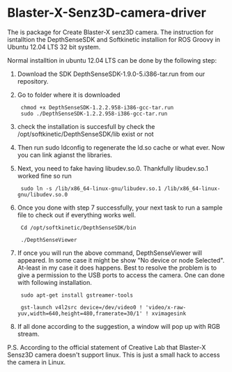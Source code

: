 # Blaster-X-Senz3D-camera-driver

The is package for Create Blaster-X senz3D camera. The instruction for isntalltion the DepthSenseSDK and Softkinetic installion for ROS Groovy in Ubuntu 12.04 LTS 32 bit system.

Normal installtion in ubuntu 12.04 LTS can be done by the following step:
1. Download the SDK DepthSenseSDK-1.9.0-5.i386-tar.run from our repository.
2. Go to folder where it is downloaded

        chmod +x DepthSenseSDK-1.2.2.958-i386-gcc-tar.run
        sudo ./DepthSenseSDK-1.2.2.958-i386-gcc-tar.run

5. check the installation is succesfull by check the /opt/softkinetic/DepthSenseSDK/lib exist or not
6. Then run sudo ldconfig to regenerate the ld.so cache or what ever. Now you can link agianst the libraries.
7. Next, you need to fake having libudev.so.0. Thankfully libudev.so.1 worked fine so run
    
        sudo ln -s /lib/x86_64-linux-gnu/libudev.so.1 /lib/x86_64-linux-gnu/libudev.so.0

8. Once you done with step 7 successfully, your next task to run a sample file to check out if everything works well.

        Cd /opt/softkinetic/DepthSenseSDK/bin 
      
        ./DepthSenseViewer 

9. If once you will run the above command, DepthSenseViewer will appeared. In some case it might be show "No device or node Selected". At-least in my case it does happens. Best to resolve the problem is to give a permission to the USB ports to access the camera. One can done with following installation.

        sudo apt-get install gstreamer-tools

        gst-launch v4l2src device=/dev/video0 ! 'video/x-raw-yuv,width=640,height=480,framerate=30/1' ! xvimagesink

10. If all done according to the suggestion, a window will pop up with RGB stream.

P.S. According to the official statement of Creative Lab that Blaster-X Sensz3D camera doesn't support linux. This is just a small hack to access the camera in Linux. 

      
   

